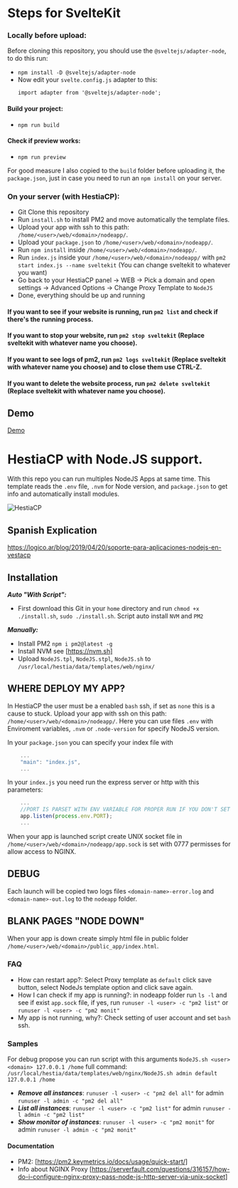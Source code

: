 # Steps for SvelteKit

### Locally before upload:

Before cloning this repository, you should use the `@sveltejs/adapter-node`, to do this run:
* `npm install -D @sveltejs/adapter-node`
* Now edit your `svelte.config.js` adapter to this:
  ```
  import adapter from '@sveltejs/adapter-node';
  ```
#### Build your project:
* `npm run build`
#### Check if preview works:
* `npm run preview`

For good measure I also copied to the `build` folder before uploading it, the `package.json`, just in case you need to run an `npm install` on your server.

### On your server (with HestiaCP):

* Git Clone this repository
* Run `install.sh` to install PM2 and move automatically the template files.
* Upload your app with ssh to this path: `/home/<user>/web/<domain>/nodeapp/`.
* Upload your `package.json` to `/home/<user>/web/<domain>/nodeapp/`.
* Run `npm install` inside `/home/<user>/web/<domain>/nodeapp/`.
* Run `index.js` inside your `/home/<user>/web/<domain>/nodeapp/` with `pm2 start index.js --name sveltekit` (You can change sveltekit to whatever you want)
* Go back to your HestiaCP panel -> WEB -> Pick a domain and open settings -> Advanced Options -> Change Proxy Template to `NodeJS`
* Done, everything should be up and running

#### If you want to see if your website is running, run `pm2 list` and check if there's the running process.
#### If you want to stop your website, run `pm2 stop sveltekit` (Replace sveltekit with whatever name you choose).
#### If you want to see logs of pm2, run `pm2 logs sveltekit` (Replace sveltekit with whatever name you choose) and to close them use CTRL-Z.
#### If you want to delete the website process, run `pm2 delete sveltekit` (Replace sveltekit with whatever name you choose).

## Demo
[Demo](https://anonymousgca.eu)

# HestiaCP with Node.JS support.

With this repo you can run multiples NodeJS Apps at same time.
This template reads the `.env` file, `.nvm` for Node version, and `package.json` to get info and automatically install modules.

![HestiaCP](https://logico.com.ar/img/2019/04/21/vestacp_proxy_setup.png)

## Spanish Explication
https://logico.ar/blog/2019/04/20/soporte-para-aplicaciones-nodejs-en-vestacp

## Installation

***Auto "With Script":***
* First download this Git in your `home` directory and run `chmod +x ./install.sh`, `sudo ./install.sh`. Script auto install `NVM` and `PM2` 

***Manually:***
* Install PM2 `npm i pm2@latest -g`
* Install NVM see [https://nvm.sh]
* Upload `NodeJS.tpl`, `NodeJS.stpl`, `NodeJS.sh` to `/usr/local/hestia/data/templates/web/nginx/`

## WHERE DEPLOY MY APP?

In HestiaCP the user must be a enabled `bash` ssh, if set as `none` this is a cause to stuck.
Upload your app with ssh on this path: `/home/<user>/web/<domain>/nodeapp/`.
Here you can use files `.env` with Enviroment variables, `.nvm` or `.node-version` for specify NodeJS version.

In your `package.json` you can specify your index file with 
```js
    ...
    "main": "index.js",
    ...
```

In your `index.js` you need run the express server or http with this parameters:
```js
    ...
    //PORT IS PARSET WITH ENV VARIABLE FOR PROPER RUN IF YOU DON'T SET YOUR APP IS CRASH OR NOT RUN!!
    app.listen(process.env.PORT); 
    ...
```
When your app is launched script create UNIX socket file in `/home/<user>/web/<domain>/nodeapp/app.sock` is set with 0777 permisses for allow access to NGINX.

## DEBUG

Each launch will be copied two logs files `<domain-name>-error.log` and `<domain-name>-out.log` to the `nodeapp` folder.

## BLANK PAGES "NODE DOWN"

When your app is down create simply html file in public folder `/home/<user>/web/<domain>/public_app/index.html`.

### FAQ

* How can restart app?: Select Proxy template as `default` click save button, select NodeJs template option and click save again.
* How I can check if my app is running?: in nodeapp folder run `ls -l` and see if exist `app.sock` file, if yes, run `runuser -l <user> -c "pm2 list"` or `runuser -l <user> -c "pm2 monit"`
* My app is not running, why?: Check setting of user account and set `bash` ssh. 

### Samples

For debug propose you can run script with this arguments `NodeJS.sh <user> <domain> 127.0.0.1 /home` full command: `/usr/local/hestia/data/templates/web/nginx/NodeJS.sh admin default 127.0.0.1 /home`

* ***Remove all instances***: `runuser -l <user> -c "pm2 del all"` for admin `runuser -l admin -c "pm2 del all"`
* ***List all instances***: `runuser -l <user> -c "pm2 list"` for admin `runuser -l admin -c "pm2 list"`
* ***Show monitor of instances***: `runuser -l <user> -c "pm2 monit"` for admin `runuser -l admin -c "pm2 monit"`

#### Documentation

- PM2: [https://pm2.keymetrics.io/docs/usage/quick-start/]
- Info about NGINX Proxy [https://serverfault.com/questions/316157/how-do-i-configure-nginx-proxy-pass-node-js-http-server-via-unix-socket]

